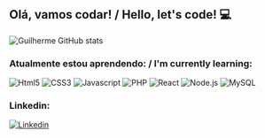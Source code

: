 ## Olá, vamos codar! / Hello, let's code! 💻

![Guilherme GitHub stats](https://github-readme-stats.vercel.app/api?username=GuilhermeZanollo&show_icons=true&theme=dark)

### Atualmente estou aprendendo: / I'm currently learning:

![Html5](https://img.shields.io/badge/HTML5-E34F26?style=for-the-badge&logo=html5&logoColor=white)
![CSS3](https://img.shields.io/badge/CSS3-1572B6?style=for-the-badge&logo=css3&logoColor=white)
![Javascript](https://img.shields.io/badge/JavaScript-F7DF1E?style=for-the-badge&logo=javascript&logoColor=black)
![PHP]()
![React]()
![Node.js]()
![MySQL]()

### Linkedin:

[![Linkedin](https://img.shields.io/badge/LinkedIn-0077B5?style=for-the-badge&logo=linkedin&logoColor=white)](https://www.linkedin.com/in/guilherme-stein-zanollo-b6062518a/?original_referer=)
